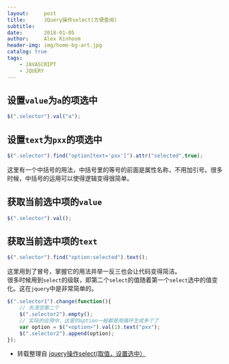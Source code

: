 ```yaml
---
layout:     post
title:      JQuery操作select(方便查阅)
subtitle:   
date:       2018-01-05
author:     Alex Kinhoom
header-img: img/home-bg-art.jpg
catalog: true
tags:
    - JAVASCRIPT
    - JQUERY
---
```

## 设置`value`为`a`的项选中
```javascript
$(".selector").val("a");
```
## 设置`text`为`pxx`的项选中
```javascript
$(".selector").find("option[text='pxx']").attr("selected",true);
```
这里有一个中括号的用法，中括号里的等号的前面是属性名称，不用加引号。很多时候，中括号的运用可以使得逻辑变得很简单。

## 获取当前选中项的`value`
```javascript
$(".selector").val();
```

## 获取当前选中项的`text`
```javascript
$(".selector").find("option:selected").text();
```
这里用到了冒号，掌握它的用法并举一反三也会让代码变得简洁。<br>
很多时候用到`select`的级联，即第二个`select`的值随着第一个`select`选中的值变化。这在`jquery`中是非常简单的。
```javascript
$(".selector1").change(function(){
	// 先清空第二个
	$(".selector2").empty();
	// 实际的应用中，这里的option一般都是用循环生成多个了
	var option = $("<option>").val(1).text("pxx");
	$(".selector2").append(option);
});
```

- 转载整理自 [ jquery操作select(取值，设置选中） ](http://blog.csdn.net/nairuohe/article/details/6307367)